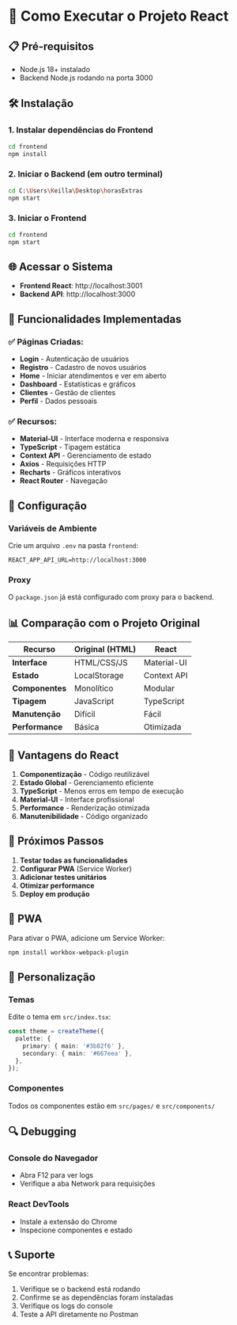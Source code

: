 # 🚀 Como Executar o Projeto React

## 📋 Pré-requisitos

- Node.js 18+ instalado
- Backend Node.js rodando na porta 3000

## 🛠️ Instalação

### 1. Instalar dependências do Frontend
```bash
cd frontend
npm install
```

### 2. Iniciar o Backend (em outro terminal)
```bash
cd C:\Users\Keilla\Desktop\horasExtras
npm start
```

### 3. Iniciar o Frontend
```bash
cd frontend
npm start
```

## 🌐 Acessar o Sistema

- **Frontend React**: http://localhost:3001
- **Backend API**: http://localhost:3000

## 📱 Funcionalidades Implementadas

### ✅ **Páginas Criadas:**
- **Login** - Autenticação de usuários
- **Registro** - Cadastro de novos usuários
- **Home** - Iniciar atendimentos e ver em aberto
- **Dashboard** - Estatísticas e gráficos
- **Clientes** - Gestão de clientes
- **Perfil** - Dados pessoais

### ✅ **Recursos:**
- **Material-UI** - Interface moderna e responsiva
- **TypeScript** - Tipagem estática
- **Context API** - Gerenciamento de estado
- **Axios** - Requisições HTTP
- **Recharts** - Gráficos interativos
- **React Router** - Navegação

## 🔧 Configuração

### Variáveis de Ambiente
Crie um arquivo `.env` na pasta `frontend`:
```env
REACT_APP_API_URL=http://localhost:3000
```

### Proxy
O `package.json` já está configurado com proxy para o backend.

## 📊 Comparação com o Projeto Original

| Recurso | Original (HTML) | React |
|---------|----------------|-------|
| **Interface** | HTML/CSS/JS | Material-UI |
| **Estado** | LocalStorage | Context API |
| **Componentes** | Monolítico | Modular |
| **Tipagem** | JavaScript | TypeScript |
| **Manutenção** | Difícil | Fácil |
| **Performance** | Básica | Otimizada |

## 🎯 Vantagens do React

1. **Componentização** - Código reutilizável
2. **Estado Global** - Gerenciamento eficiente
3. **TypeScript** - Menos erros em tempo de execução
4. **Material-UI** - Interface profissional
5. **Performance** - Renderização otimizada
6. **Manutenibilidade** - Código organizado

## 🚀 Próximos Passos

1. **Testar todas as funcionalidades**
2. **Configurar PWA** (Service Worker)
3. **Adicionar testes unitários**
4. **Otimizar performance**
5. **Deploy em produção**

## 📱 PWA

Para ativar o PWA, adicione um Service Worker:
```bash
npm install workbox-webpack-plugin
```

## 🎨 Personalização

### Temas
Edite o tema em `src/index.tsx`:
```typescript
const theme = createTheme({
  palette: {
    primary: { main: '#3b82f6' },
    secondary: { main: '#667eea' },
  },
});
```

### Componentes
Todos os componentes estão em `src/pages/` e `src/components/`

## 🔍 Debugging

### Console do Navegador
- Abra F12 para ver logs
- Verifique a aba Network para requisições

### React DevTools
- Instale a extensão do Chrome
- Inspecione componentes e estado

## 📞 Suporte

Se encontrar problemas:
1. Verifique se o backend está rodando
2. Confirme se as dependências foram instaladas
3. Verifique os logs do console
4. Teste a API diretamente no Postman
